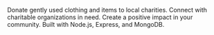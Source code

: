 Donate gently used clothing and items to local charities. Connect with charitable organizations in need. Create a positive impact in your community. Built with Node.js, Express, and MongoDB.
